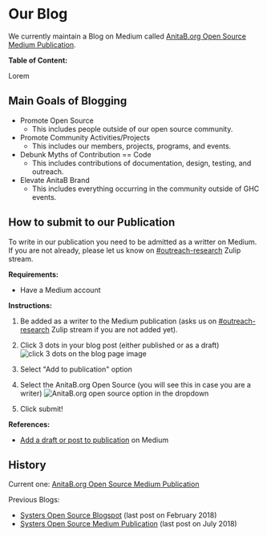# Our Blog

We currently maintain a Blog on Medium called [AnitaB.org Open Source Medium Publication](https://medium.com/anitab-org-open-source).

**Table of Content:**

Lorem


## Main Goals of Blogging

- Promote Open Source
    - This includes people outside of our open source community.
- Promote Community Activities/Projects
    - This includes our members, projects, programs, and events.
- Debunk Myths of Contribution == Code
    - This includes contributions of documentation, design, testing, and outreach.
- Elevate AnitaB Brand
    - This includes everything occurring in the community outside of GHC events.

## How to submit to our Publication

To write in our publication you need to be admitted as a writter on Medium. If you are not already, please let us know on [#outreach-research](https://anitab-org.zulipchat.com/#narrow/stream/216324-outreach-research) Zulip stream.

**Requirements:**
- Have a Medium account

**Instructions:**

1. Be added as a writer to the Medium publication (asks us on [#outreach-research](https://anitab-org.zulipchat.com/#narrow/stream/216324-outreach-research) Zulip stream if you are not added yet).
2. Click 3 dots in your blog post (either published or as a draft)
    ![click 3 dots on the blog page image](https://user-images.githubusercontent.com/11148726/87883568-3c60a980-ca00-11ea-8455-5bed7b4f1db1.png)
    
3. Select "Add to publication" option
4. Select the AnitaB.org Open Source (you will see this in case you are a writer)
    ![AnitaB.org open source option in the dropdown](https://user-images.githubusercontent.com/11148726/87883600-78940a00-ca00-11ea-9534-49eabeff2f16.png)

5. Click submit!

**References:**
- [Add a draft or post to publication](https://help.medium.com/hc/en-us/articles/213904978-Add-a-draft-or-post-to-publication) on Medium

## History

Current one: [AnitaB.org Open Source Medium Publication](https://medium.com/anitab-org-open-source)

Previous Blogs:

- [Systers Open Source Blogspot](http://systers-opensource.blogspot.com/) (last post on February 2018)
- [Systers Open Source Medium Publication](https://medium.com/systers-opensource) (last post on July 2018)

